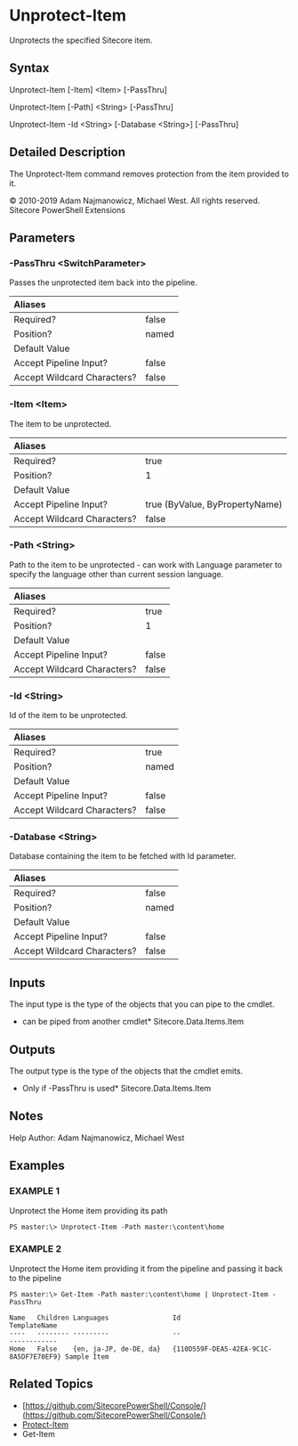 # Unprotect-Item

Unprotects the specified Sitecore item.

## Syntax

Unprotect-Item \[-Item\] &lt;Item&gt; \[-PassThru\]

Unprotect-Item \[-Path\] &lt;String&gt; \[-PassThru\]

Unprotect-Item -Id &lt;String&gt; \[-Database &lt;String&gt;\] \[-PassThru\]

## Detailed Description

The Unprotect-Item command removes protection from the item provided to it.

© 2010-2019 Adam Najmanowicz, Michael West. All rights reserved. Sitecore PowerShell Extensions

## Parameters

### -PassThru  &lt;SwitchParameter&gt;

Passes the unprotected item back into the pipeline.

| Aliases |  |
| :--- | :--- |
| Required? | false |
| Position? | named |
| Default Value |  |
| Accept Pipeline Input? | false |
| Accept Wildcard Characters? | false |

### -Item  &lt;Item&gt;

The item to be unprotected.

| Aliases |  |
| :--- | :--- |
| Required? | true |
| Position? | 1 |
| Default Value |  |
| Accept Pipeline Input? | true \(ByValue, ByPropertyName\) |
| Accept Wildcard Characters? | false |

### -Path  &lt;String&gt;

Path to the item to be unprotected - can work with Language parameter to specify the language other than current session language.

| Aliases |  |
| :--- | :--- |
| Required? | true |
| Position? | 1 |
| Default Value |  |
| Accept Pipeline Input? | false |
| Accept Wildcard Characters? | false |

### -Id  &lt;String&gt;

Id of the item to be unprotected.

| Aliases |  |
| :--- | :--- |
| Required? | true |
| Position? | named |
| Default Value |  |
| Accept Pipeline Input? | false |
| Accept Wildcard Characters? | false |

### -Database  &lt;String&gt;

Database containing the item to be fetched with Id parameter.

| Aliases |  |
| :--- | :--- |
| Required? | false |
| Position? | named |
| Default Value |  |
| Accept Pipeline Input? | false |
| Accept Wildcard Characters? | false |

## Inputs

The input type is the type of the objects that you can pipe to the cmdlet.

* can be piped from another cmdlet\* Sitecore.Data.Items.Item 

## Outputs

The output type is the type of the objects that the cmdlet emits.

* Only if -PassThru is used\* Sitecore.Data.Items.Item 

## Notes

Help Author: Adam Najmanowicz, Michael West

## Examples

### EXAMPLE 1

Unprotect the Home item providing its path

```text
PS master:\> Unprotect-Item -Path master:\content\home
```

### EXAMPLE 2

Unprotect the Home item providing it from the pipeline and passing it back to the pipeline

```text
PS master:\> Get-Item -Path master:\content\home | Unprotect-Item -PassThru

Name   Children Languages                Id                                     TemplateName
----   -------- ---------                --                                     ------------
Home   False    {en, ja-JP, de-DE, da}   {110D559F-DEA5-42EA-9C1C-8A5DF7E70EF9} Sample Item
```

## Related Topics

* [https://github.com/SitecorePowerShell/Console/](https://github.com/SitecorePowerShell/Console/) 
* [Protect-Item](protect-item.md)
* Get-Item

